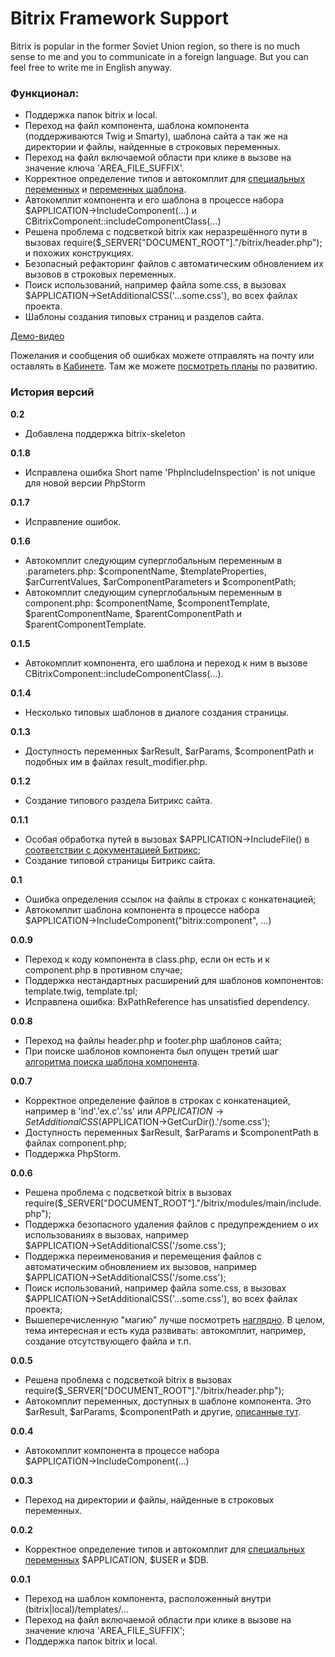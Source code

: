 # Bitrix Framework Support #

Bitrix is popular in the former Soviet Union region, so there is no much sense to me and you to communicate in a foreign language. But you can feel free to write me in English anyway.

### Функционал: ###

* Поддержка папок bitrix и local.
* Переход на файл компонента, шаблона компонента (поддерживаются Twig и Smarty), шаблона сайта а так же на директории и файлы, найденные в строковых переменных.
* Переход на файл включаемой области при клике в вызове <?$APPLICATION→IncludeComponent('bitrix:main.include', ...);?> на значение ключа 'AREA_FILE_SUFFIX'.
* Корректное определение типов и автокомплит для [специальных переменных](http://dev.1c-bitrix.ru/api_help/main/general/magic_vars.php) и [переменных шаблона](http://dev.1c-bitrix.ru/learning/course/?COURSE_ID=43&LESSON_ID=2829#variables).
* Автокомплит компонента и его шаблона в процессе набора $APPLICATION→IncludeComponent(...) и CBitrixComponent::includeComponentClass(...)
* Решена проблема с подсветкой bitrix как неразрешённого пути в вызовах require($_SERVER["DOCUMENT_ROOT"]."/bitrix/header.php"); и похожих конструкциях.
* Безопасный рефакторинг файлов с автоматическим обновлением их вызовов в строковых переменных.
* Поиск использований, например файла some.css, в вызовах $APPLICATION→SetAdditionalCSS('...some.css'), во всех файлах проекта.
* Шаблоны создания типовых страниц и разделов сайта.

[Демо-видео](http://www.youtube.com/watch?v=37w7U65nVRU)

Пожелания и сообщения об ошибках можете отправлять на почту или оставлять в <a href="http://redmine.vizh.ru/projects/proj060/issues">Кабинете</a>. Там же можете [посмотреть планы](http://redmine.vizh.ru/projects/proj060/roadmap) по развитию.

### История версий ###

**0.2**
* Добавлена поддержка bitrix-skeleton

**0.1.8**
* Исправлена ошибка Short name 'PhpIncludeInspection' is not unique для новой версии PhpStorm

**0.1.7**
* Исправление ошибок.

**0.1.6**
* Автокомплит следующим суперглобальным переменным в .parameters.php: $componentName, $templateProperties, $arCurrentValues, $arComponentParameters и $componentPath;
* Автокомплит следующим суперглобальным переменным в component.php: $componentName, $componentTemplate, $parentComponentName, $parentComponentPath и $parentComponentTemplate.

**0.1.5**
* Автокомплит компонента, его шаблона и переход к ним в вызове CBitrixComponent::includeComponentClass(...).

**0.1.4**
* Несколько типовых шаблонов в диалоге создания страницы.

**0.1.3**
* Доступность переменных $arResult, $arParams, $componentPath и подобных им в файлах result_modifier.php.

**0.1.2**
* Создание типового раздела Битрикс сайта.

**0.1.1**
* Особая обработка путей в вызовах $APPLICATION→IncludeFile() в [соответствии с документацией Битрикс](http://dev.1c-bitrix.ru/api_help/main/reference/cmain/includefile.php);
* Создание типовой страницы Битрикс сайта.

**0.1**
* Ошибка определения ссылок на файлы в строках с конкатенацией;
* Автокомплит шаблона компонента в процессе набора $APPLICATION→IncludeComponent("bitrix:component", ...)

**0.0.9**
* Переход к коду компонента в class.php, если он есть и к component.php в противном случае;
* Поддержка нестандартных расширений для шаблонов компонентов: template.twig, template.tpl;
* Исправлена ошибка: BxPathReference has unsatisfied dependency.

**0.0.8**
* Переход на файлы header.php и footer.php шаблонов сайта;
* При поиске шаблонов компонента был опущен третий шаг [алгоритма поиска шаблона компонента](http://dev.1c-bitrix.ru/learning/course/index.php?COURSE_ID=43&LESSON_ID=2829#template_search).

**0.0.7**
* Корректное определение файлов в строках с конкатенацией, например в 'ind'.'ex.c'.'ss' или $APPLICATION→SetAdditionalCSS($APPLICATION→GetCurDir().'/some.css');
* Доступность переменных $arResult, $arParams и $componentPath в файлах component.php;
* Поддержка PhpStorm.

**0.0.6**
* Решена проблема с подсветкой bitrix в вызовах require($_SERVER["DOCUMENT_ROOT"]."/bitrix/modules/main/include.php");
* Поддержка безопасного удаления файлов с предупреждением о их использованиях в вызовах, например $APPLICATION→SetAdditionalCSS('/some.css');
* Поддержка переименования и перемещения файлов с автоматическим обновлением их вызовов, например $APPLICATION→SetAdditionalCSS('/some.css');
* Поиск использований, например файла some.css, в вызовах $APPLICATION→SetAdditionalCSS('...some.css'), во всех файлах проекта;
* Вышеперечисленную "магию" лучше посмотреть [наглядно](http://www.youtube.com/watch?v=37w7U65nVRU). В целом, тема интересная и есть куда развивать: автокомплит, например, создание отсутствующего файла и т.п.

**0.0.5**
* Решена проблема с подсветкой bitrix в вызовах require($_SERVER["DOCUMENT_ROOT"]."/bitrix/header.php");
* Автокомплит переменных, доступных в шаблоне компонента. Это $arResult, $arParams, $componentPath и другие, [описанные тут](http://dev.1c-bitrix.ru/learning/course/?COURSE_ID=43&LESSON_ID=2829#variables).

**0.0.4**
* Автокомплит компонента в процессе набора $APPLICATION→IncludeComponent(...)

**0.0.3**
* Переход на директории и файлы, найденные в строковых переменных.

**0.0.2**
* Корректное определение типов и автокомплит для [специальных переменных](http://dev.1c-bitrix.ru/api_help/main/general/magic_vars.php) $APPLICATION, $USER и $DB.

**0.0.1**
* Переход на шаблон компонента, расположенный внутри (bitrix|local)/templates/...
* Переход на файл включаемой области при клике в вызове <?$APPLICATION→IncludeComponent('bitrix:main.include', ...);?> на значение ключа 'AREA_FILE_SUFFIX';
* Поддержка папок bitrix и local.

